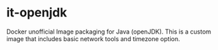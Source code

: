 # it-openjdk

Docker unofficial Image packaging for Java (openJDK). 
This is a custom image that includes basic network tools and timezone option.
